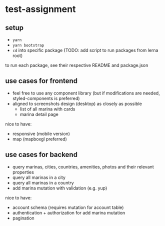 # test-assignment

## setup

- `yarn`
- `yarn bootstrap`
- `cd` into specific package (TODO: add script to run packages from lerna root)

to run each package, see their respective README and package.json

## use cases for frontend

- feel free to use any component library (but if modifications are needed, styled-components is preferred)
- aligned to screenshots design (desktop) as closely as possible
    - list of all marina with cards
    - marina detail page

nice to have:

- responsive (mobile version)
- map (mapboxgl preferred)

## use cases for backend

- query marinas, cities, countries, amenities, photos and their relevant properties
- query all marinas in a city
- query all marinas in a country
- add marina mutation with validation (e.g. yup)

nice to have:

- account schema (requires mutation for account table)
- authentication + authorization for add marina mutation
- pagination